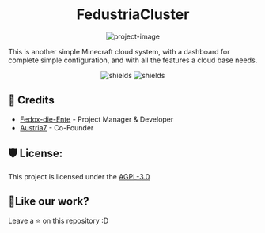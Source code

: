 <h1 align="center" id="title">FedustriaCluster</h1>

<p align="center"><img src="https://socialify.git.ci/Fedox-die-Ente/fds-cluster/image?font=Jost&forks=1&issues=1&language=1&name=1&owner=1&pattern=Brick%20Wall&stargazers=1&theme=Dark" alt="project-image"></p>
<p id="description">This is another simple Minecraft cloud system, with a dashboard for complete simple configuration, and with all the features a cloud base needs.</p>

<p align="center"><img src="https://img.shields.io/badge/License-AGPL_3.0-green" alt="shields">   <img src="https://img.shields.io/github/release/Fedox-die-Ente/fds-cluster?include_prereleases=&amp;sort=semver&amp;color=green" alt="shields"></p>

<h2>🤵 Credits</h2>

- [Fedox-die-Ente](https://github.com/Fedox-die-Ente) - Project Manager & Developer
- [Austria7](https://github.com/Austria7) - Co-Founder

<h2>🛡️ License:</h2>

This project is licensed under the [AGPL-3.0](LICENSE)

<h2>💖Like our work?</h2>

Leave a ⭐ on this repository :D

